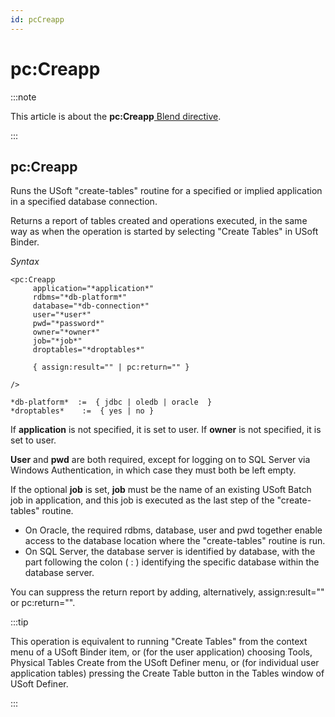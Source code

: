```yaml
---
id: pcCreapp
---
```


# pc:Creapp




:::note

This article is about the **pc:Creapp**[ Blend directive](/docs/Repositories/Blend_directives).

:::

## **pc:Creapp**

Runs the USoft "create-tables" routine for a specified or implied application in a specified database connection.

Returns a report of tables created and operations executed, in the same way as when the operation is started by selecting "Create Tables" in USoft Binder.

*Syntax*

```
<pc:Creapp
     application="*application*"
     rdbms="*db-platform*"
     database="*db-connection*"
     user="*user*"
     pwd="*password*"
     owner="*owner*"
     job="*job*"
     droptables="*droptables*"

     { assign:result="" | pc:return="" }

/>

*db-platform*  :=  { jdbc | oledb | oracle  }    
*droptables*    :=  { yes | no }
```

If **application** is not specified, it is set to user. If **owner** is not specified, it is set to user.

**User** and **pwd** are both required, except for logging on to SQL Server via Windows Authentication, in which case they must both be left empty.

If the optional **job** is set, **job** must be the name of an existing USoft Batch job in application, and this job is executed as the last step of the "create-tables" routine.

- On Oracle, the required rdbms, database, user and pwd together enable access to the database location where the "create-tables" routine is run.
- On SQL Server, the database server is identified by database, with the part following the colon ( : ) identifying the specific database within the database server.

You can suppress the return report by adding, alternatively, assign:result="" or pc:return="".


:::tip

This operation is equivalent to running "Create Tables" from the context menu of a USoft Binder item, or (for the user application) choosing Tools, Physical Tables Create from the USoft Definer menu, or (for individual user application tables) pressing the Create Table button in the Tables window of USoft Definer.

:::
